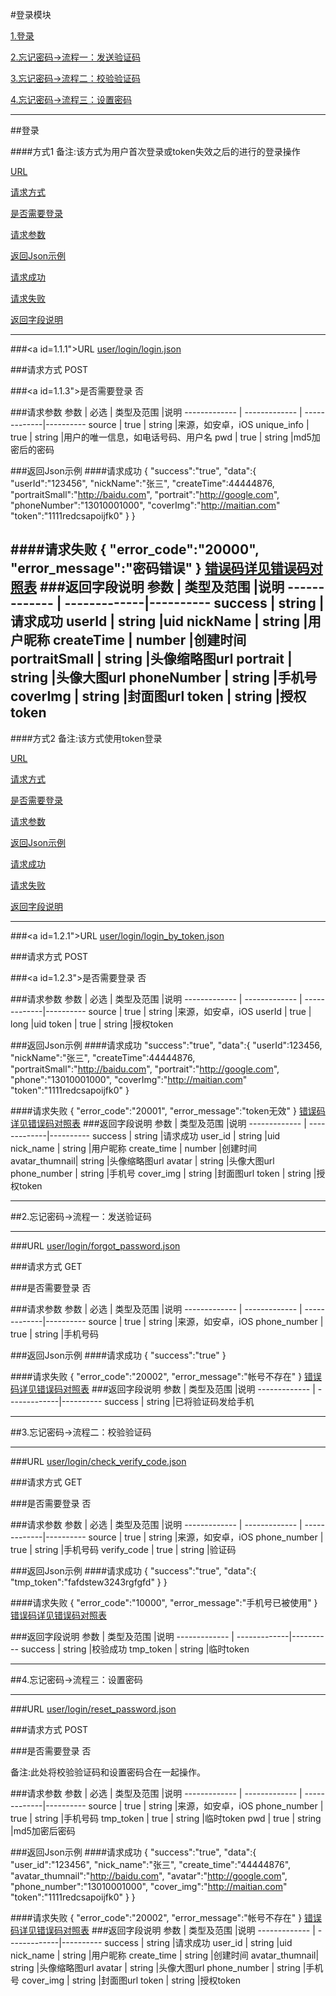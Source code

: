 #登录模块

[1.登录](#1)

[2.忘记密码->流程一：发送验证码](#2)

[3.忘记密码->流程二：校验验证码](#3)

[4.忘记密码->流程三：设置密码](#3)

---
##<a id="1">登录</a>

####方式1
备注:该方式为用户首次登录或token失效之后的进行的登录操作

[URL](#1.1.1)

[请求方式](#1.1.2)

[是否需要登录](#1.1.3)

[请求参数](#1.1.4)

[返回Json示例](#1.1.5)

[请求成功](#1.1.5.1)

[请求失败](#1.1.5.2)

[返回字段说明](#1.1.6)

-------

###<a id=1.1.1">URL</a>
[user/login/login.json](http://api.maitian.com/v1/user/login/login.json)

###<a id="1.1.2">请求方式</a>
POST

###<a id=1.1.3">是否需要登录</a>
否

###<a id="1.1.4">请求参数</a>
     参数      | 必选 			| 类型及范围     |说明
------------- | ------------- | -------------|---------- 
source		    | true		   | string       |来源，如安卓，iOS
unique_info  | true		   | string       |用户的唯一信息，如电话号码、用户名
pwd      		 | true		   | string       |md5加密后的密码


###<a id="1.1.5">返回Json示例</a>
####<a id="1.1.5.1">请求成功</a>
	{
		"success":"true",
		"data":{
					"userId":"123456",
					"nickName":"张三",
					"createTime":44444876,
					"portraitSmall":"http://baidu.com",
					"portrait":"http://google.com",
					"phoneNumber":"13010001000",
					"coverImg":"http://maitian.com"
					"token":"1111redcsapoijfk0"
				}
	}

####<a id="1.1.5.2">请求失败</a>
	{
		"error_code":"20000",
		"error_message":"密码错误"
	}
[错误码详见错误码对照表](错误码对照表.md)
###<a id="1.1.6">返回字段说明</a>
     参数      | 类型及范围     |说明
------------- | -------------|---------- 
success		 | string       |请求成功
userId		 | string       |uid
nickName		 | string       |用户昵称
createTime	 | number       |创建时间
portraitSmall | string      |头像缩略图url
portrait		 	 | string       |头像大图url
phoneNumber  | string       |手机号
coverImg  	 | string       |封面图url
token      	 | string       |授权token
---

####方式2
备注:该方式使用token登录

[URL](#1.2.1)

[请求方式](#1.2.2)

[是否需要登录](#1.2.3)

[请求参数](#1.2.4)

[返回Json示例](#1.2.5)

[请求成功](#1.2.5.1)

[请求失败](#1.2.5.2)

[返回字段说明](#1.2.6)

-------

###<a id=1.2.1">URL</a>
[user/login/login\_by\_token.json](http://api.maitian.com/v1/user/login/login_by_token.json)

###<a id="1.2.2">请求方式</a>
POST

###<a id=1.2.3">是否需要登录</a>
否

###<a id="1.2.4">请求参数</a>
     参数      | 必选 			| 类型及范围     |说明
------------- | ------------- | -------------|---------- 
source		    | true		   | string       |来源，如安卓，iOS
userId	     | true		   | long       |uid
token         | true		   | string       |授权token


###<a id="1.2.5">返回Json示例</a>
####<a id="1.2.5.1">请求成功</a>
	"success":"true",
		"data":{
					"userId":123456,
					"nickName":"张三",
					"createTime":44444876,
					"portraitSmall":"http://baidu.com",
					"portrait":"http://google.com",
					"phone":"13010001000",
					"coverImg":"http://maitian.com"
					"token":"1111redcsapoijfk0"
				}

####<a id="1.2.5.2">请求失败</a>
	{
		"error_code":"20001",
		"error_message":"token无效"
	}
[错误码详见错误码对照表](错误码对照表.md)
###<a id="1.2.6">返回字段说明</a>
     参数      | 类型及范围     |说明
------------- | -------------|---------- 
success		 | string       |请求成功
user_id		 | string       |uid
nick_name		 | string       |用户昵称
create_time	 | number       |创建时间
avatar_thumnail| string      |头像缩略图url
avatar		 	 | string       |头像大图url
phone_number  | string       |手机号
cover_img  	 | string       |封面图url
token      	 | string       |授权token


---

##<a id="2">2.忘记密码->流程一：发送验证码</a>

---
###<a id="2.1">URL</a>
[user/login/forgot_password.json](http://api.maitian.com/v1/user/login/forgot_password.json)

###<a id="2.2">请求方式</a>
GET

###<a id="2.3">是否需要登录</a>
否

###<a id="2.4">请求参数</a>
     参数      | 必选 			| 类型及范围     |说明
------------- | ------------- | -------------|---------- 
source		    | true		   | string       |来源，如安卓，iOS
phone_number  | true		   | string       |手机号码


###<a id="2.5">返回Json示例</a>
####<a id="2.5.1">请求成功</a>
	{
		"success":"true"
	}

####<a id="2.5.2">请求失败</a>
	{
		"error_code":"20002",
		"error_message":"帐号不存在"
	}
[错误码详见错误码对照表](错误码对照表.md)
###<a id="2.6">返回字段说明</a>
     参数      | 类型及范围     |说明
------------- | -------------|---------- 
success		| string       |已将验证码发给手机

---


##<a id="3">3.忘记密码->流程二：校验验证码</a>

---

###<a id="3.1">URL</a>
[user/login/check\_verify\_code.json](http://api.maitian.com/v1/user/login/check_verify_code.json)

###<a id="3.2">请求方式</a>
GET

###<a id="3.3">是否需要登录</a>
否

###<a id="3.4">请求参数</a>
     参数      | 必选 			| 类型及范围     |说明
------------- | ------------- | -------------|---------- 
source		    | true		   | string       |来源，如安卓，iOS
phone_number  | true		   | string       |手机号码
verify_code   | true		   | string       |验证码


###<a id="2.5">返回Json示例</a>
####<a id="2.5.1">请求成功</a>
	{
		"success":"true",
		"data":{
				"tmp_token":"fafdstew3243rgfgfd"
				}
	}

####<a id="2.5.2">请求失败</a>
	{
		"error_code":"10000",
		"error_message":"手机号已被使用"
	}
[错误码详见错误码对照表](错误码对照表.md)

###<a id="2.6">返回字段说明</a>
     参数      | 类型及范围     |说明
------------- | -------------|---------- 
success		 | string       |校验成功
 tmp_token	 | string       |临时token

---


##<a id="4">4.忘记密码->流程三：设置密码</a>

---

###<a id="4.1">URL</a>
[user/login/reset_password.json](http://api.maitian.com/v1/user/login/reset_password.json)

###<a id="4.2">请求方式</a>
POST

###<a id="4.3">是否需要登录</a>
否

备注:此处将校验验证码和设置密码合在一起操作。

###<a id="4.4">请求参数</a>
     参数      | 必选 			| 类型及范围     |说明
------------- | ------------- | -------------|---------- 
source		    | true		   | string       |来源，如安卓，iOS
phone_number  | true		   | string       |手机号码
tmp_token     | true		   | string       |临时token
pwd     	    | true		   | string       |md5加密后密码


###<a id="4.5">返回Json示例</a>
####<a id="4.5.1">请求成功</a>
	{
		"success":"true",
		"data":{
					"user_id":"123456",
					"nick_name":"张三",
					"create_time":"44444876",
					"avatar_thumnail":"http://baidu.com",
					"avatar":"http://google.com",
					"phone_number":"13010001000",
					"cover_img":"http://maitian.com"
					"token":"1111redcsapoijfk0"
				}
	}

####<a id="4.5.2">请求失败</a>
	{
		"error_code":"20002",
		"error_message":"帐号不存在"
	}
[错误码详见错误码对照表](错误码对照表.md)
###<a id="4.6">返回字段说明</a>
     参数      | 类型及范围     |说明
------------- | -------------|---------- 
success		 | string       |请求成功
user_id		 | string       |uid
nick_name		 | string       |用户昵称
create_time	 | string       |创建时间
avatar_thumnail| string      |头像缩略图url
avatar		 	 | string       |头像大图url
phone_number  | string       |手机号
cover_img  	 | string       |封面图url
token      	 | string       |授权token
